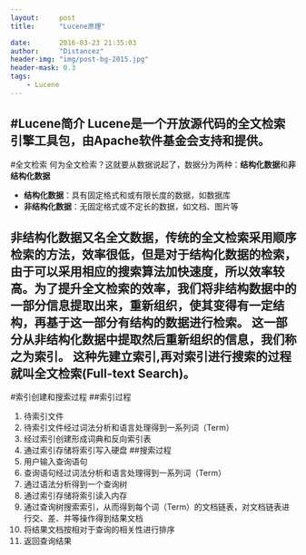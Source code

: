 ```yaml
---
layout:     post
title:      "Lucene原理"

date:       2016-03-23 21:35:03
author:     "Distancez"
header-img: "img/post-bg-2015.jpg"
header-mask: 0.3
tags:
    - Lucene
---
```


#Lucene简介
Lucene是一个开放源代码的全文检索引擎工具包，由Apache软件基金会支持和提供。
---

#全文检索
何为全文检索？这就要从数据说起了，数据分为两种：**结构化数据**和**非结构化数据**

 - **结构化数据**：具有固定格式和或有限长度的数据，如数据库
 - **非结构化数据**：无固定格式或不定长的数据，如文档、图片等

**非结构化数据**又名**全文数据**，传统的全文检索采用顺序检索的方法，效率很低，但是对于结构化数据的检索，由于可以采用相应的搜索算法加快速度，所以效率较高。为了提升全文检索的效率，我们将非结构数据中的一部分信息提取出来，重新组织，使其变得有一定结构，再基于这一部分有结构的数据进行检索。
这一部分从非结构化数据中提取然后重新组织的信息，我们称之为**索引**。
这种先建立索引,再对索引进行搜索的过程就叫**全文检索(Full-text Search)**。
---

#索引创建和搜索过程
##索引过程
 1. 待索引文件
 2. 待索引文件经过词法分析和语言处理得到一系列词（Term）
 3. 经过索引创建形成词典和反向索引表
 4. 通过索引存储将索引写入硬盘
##搜索过程
 1. 用户输入查询语句
 2. 查询语句经过词法分析和语言处理得到一系列词（Term）
 3. 通过语法分析得到一个查询树
 4. 通过索引存储将索引读入内存
 5. 通过查询树搜索索引，从而得到每个词（Term）的文档链表，对文档链表进行交、差、并等操作得到结果文档
 6. 将结果文档按相对于查询的相关性进行排序
 7. 返回查询结果

 
